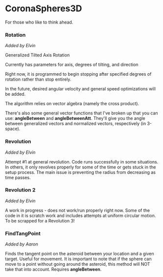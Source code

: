 CoronaSpheres3D
===============

For those who like to think ahead.

### Rotation

*Added by Elvin* 

Generalized Tilted Axis Rotation

Currently has parameters for axis, degrees of tilting, and direction

Right now, it is programmed to begin stopping after specified degrees of rotation rather than stop entirely.

In the future, desired angular velocity and general speed optimizations will be added.

The algorithm relies on vector algebra (namely the cross product). 

There's also some general vector functions that I've broken up that you can use: **angleBetween** and **angleBetweenAtt**.
They'll give you the angle between generalized vectors and normalized vectors, respectively (in 3-space). 

### Revolution

*Added by Elvin* 

Attempt #1 at general revolution. 
Code runs successfully in some situations.
In others, it only revolves properly for some of the time or gets stuck in the setup process. 
The main issue is preventing the radius from decreasing as time passes.

### Revolution 2

*Added by Elvin* 

A work in progress - does not work/run properly right now. 
Some of the code in it is scratch work and includes attempts at uniform circular motion. 
To be scrapped for a Revolution 3! 

### FindTangPoint

*Added by Aaron* 

Finds the tangent point on the asteroid between your location and a given target. Useful for movement. It is important to note that if the sphere can move to a point without going around the asteroid, this method will NOT take that into account. Requires **angleBetween**.




